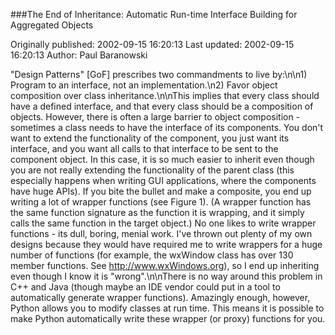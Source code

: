 ###The End of Inheritance: Automatic Run-time Interface Building for Aggregated Objects

Originally published: 2002-09-15 16:20:13
Last updated: 2002-09-15 16:20:13
Author: Paul Baranowski

"Design Patterns" [GoF] prescribes two commandments to live by:\n\n1) Program to an interface, not an implementation.\n2) Favor object composition over class inheritance.\n\nThis implies that every class should have a defined interface, and that every class should be a composition of objects.  However, there is often a large barrier to object composition - sometimes a class needs to have the interface of its components.  You don't want to extend the functionality of the component, you just want its interface, and you want all calls to that interface to be sent to the component object.  In this case, it is so much easier to inherit even though you are not really extending the functionality of the parent class (this especially happens when writing GUI applications, where the components have huge APIs).  If you bite the bullet and make a composite, you end up writing a lot of wrapper functions (see Figure 1).  (A wrapper function has the same function signature as the function it is wrapping, and it simply calls the same function in the target object.)  No one likes to write wrapper functions - its dull, boring, menial work.  I've thrown out plenty of my own designs because they would have required me to write wrappers for a huge number of functions (for example, the wxWindow class has over 130 member functions. See http://www.wxWindows.org), so I end up inheriting even though I know it is "wrong".\n\nThere is no way around this problem in C++ and Java (though maybe an IDE vendor could put in a tool to automatically generate wrapper functions).  Amazingly enough, however, Python allows you to modify classes at run time.  This means it is possible to make Python automatically write these wrapper (or proxy) functions for you.